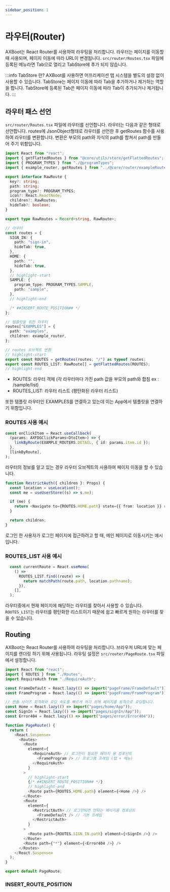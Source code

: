 ```yaml
---
sidebar_position: 1
---
```


# 라우터(Router)
AXBoot는 React Router를 사용하여 라우팅을 처리합니다. 라우터는 페이지를 이동할 때 사용되며, 페이지 이동에 따라 URL이 변경됩니다.
`src/router/Routes.tsx` 파일에 등록된 메뉴라면 Tab으로 열리고 TabStore에 추가 되지 않습니다.

:::info TabStore 란?
AXBoot를 사용하면 어프리케이션 탭 시스템을 별도의 설정 없이 사용할 수 있습니다.
TabStore는 페이지 이동에 따라 Tab을 추가하거나 제거하는 역할을 합니다. TabStore에 등록된 Tab은 페이지 이동에 따라 Tab이 추가되거나 제거됩니다.
:::

## 라우터 패스 선언

`src/router/Routes.tsx` 파일에 라우터를 선언합니다. 라우터는 다음과 같은 형태로 선언합니다.
routes에 JsonObject형태로 라우터를 선언한 후 getRoutes 함수를 사용하여 라우터를 변환합니다. 변환은 부모의 path와 자식의 path를 합쳐서 path를 만들어 주기 위함입니다.

```typescript title="src/router/Routes.tsx"
import React from "react";
import { getFlattedRoutes } from "@core/utils/store/getFlattedRoutes";
import { PROGRAM_TYPES } from "./@programTypes";
import { example_router, getRoutes } from "../@core/router/exampleRouter";

export interface RawRoute {
  key?: string;
  path: string;
  program_type?: PROGRAM_TYPES;
  icon?: React.ReactNode;
  children?: RawRoutes;
  hideTab?: boolean;
}

export type RawRoutes = Record<string, RawRoute>;

// 라우터
const routes = {
  SIGN_IN: {
    path: "sign-in",
    hideTab: true,
  },
  HOME: {
    path: "",
    hideTab: true,
  },
  // highlight-start
  SAMPLE: {
    program_type: PROGRAM_TYPES.SAMPLE,
    path: "sample",
  },
  // highlight-end

  /* ##INSERT_ROUTE_POSITION## */
};

// 템플릿을 위한 라우터
routes["EXAMPLES"] = {
  path: "examples",
  children: example_router,
};

// routes 오브젝트 변환 
// highlight-start
export const ROUTES = getRoutes(routes, "/") as typeof routes;
export const ROUTES_LIST: RawRoute[] = getFlattedRoutes(ROUTES);
// highlight-end
```
 
- ROUTES: 라우터 객체 (각 라우터마다 가진 path 값을 부모의 path와 합침 ex : /sample/list)
- ROUTES_LIST: 라우터 리스트 (평탄화된 라우터 리스트)

또한 템플릿 라우터인 EXAMPLES를 연결하고 있는데 이는 App에서 템플릿을 연결하기 위함입니다.

### ROUTES 사용 예시
```typescript
const onClickItem = React.useCallback(
  (params: AXFDGClickParams<DtoItem>) => {
    linkByRoute(EXAMPLE_ROUTERS.DETAIL, { id: params.item.id });
  },
  [linkByRoute],
);
```
라우터의 정보를 알고 있는 경우 라우터 오브젝트의 사용하여 페이지 이동을 할 수 있습니다.

```typescript
function RestrictAuth({ children }: Props) {
  const location = useLocation();
  const me = useUserStore((s) => s.me);

  if (me) {
    return <Navigate to={ROUTES.HOME.path} state={{ from: location }} replace />;
  }

  return children;
}
```
로그인 한 사용자가 로그인 페이지에 접근하려고 할 때, 메인 페이지로 이동시키는 예시입니다.

### ROUTES_LIST 사용 예시
```typescript
  const currentRoute = React.useMemo(
    () =>
      ROUTES_LIST.find((route) => {
        return matchPath(route.path, location.pathname);
      }),
    [],
  );
```
라우터중에서 현재 페이지에 해당하는 라우터를 찾아서 사용할 수 있습니다.
`ROUTES_LIST`는 라우터를 평탄화한 리스트이기 때문에 쉽고 빠르게 원하는 라우터를 찾을 수 있습니다.

## Routing

AXBoot는 React Router를 사용하여 라우팅을 처리합니다. 브라우저 URL에 맞는 페이지를 랜더링 하기 위해 사용됩니다.
라우팅 설정은 `src/router/PageRoute.tsx` 파일에서 설정합니다.

```typescript jsx title="src/router/PageRoute.tsx"
import React from "react";
import { ROUTES } from "./Routes";
import RequireAuth from "./RequireAuth";

const FrameDefault = React.lazy(() => import("pageFrame/FrameDefault"));
const FrameProgram = React.lazy(() => import("pageFrame/FrameProgram"));

// 번들 사이즈 최적화와 로딩 속도를 빠르게 하기 위해 페이지를 동적으로 로딩합니다.
const Home = React.lazy(() => import("pages/home/App"));
const SignIn = React.lazy(() => import("pages/signIn/App"));
const Error404 = React.lazy(() => import("pages/error/Error404"));

function PageRoute() {
  return (
    <React.Suspense>
      <Routes>
        <Route
          element={
            <RequireAuth> // 로그인이 필요한 페이지 용 컴포넌트
              <FrameProgram /> // 프로그램 프레임 (탭 + 메뉴)
            </RequireAuth>
          }
        >
          // highlight-start
          {/* ##INSERT_ROUTE_POSITION## */}
          // highlight-end
          <Route path={ROUTES.HOME.path} element={<Home />} />
        </Route>
        <Route
          element={
            <RestrictAuth> // 로그인되면 안되는 페이지용 컴포넌트
              <FrameDefault /> // 기본 프레임
            </RestrictAuth>
          }
        >
          <Route path={ROUTES.SIGN_IN.path} element={<SignIn />} />
        </Route>
        <Route path={"*"} element={<Error404 />} />
      </Routes>
    </React.Suspense>
  );
}

export default PageRoute;
```

### INSERT_ROUTE_POSITION
